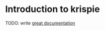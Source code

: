 # Introduction to krispie

TODO: write [great documentation](http://jacobian.org/writing/what-to-write/)
